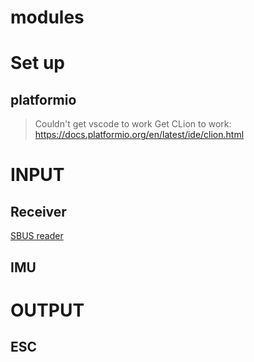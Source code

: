 modules
===
# Set up
## platformio
> Couldn't get vscode to work
> Get CLion to work: https://docs.platformio.org/en/latest/ide/clion.html
> 

# INPUT
## Receiver
[SBUS reader](https://github.com/bolderflight/SBUS)
## IMU

# OUTPUT
## ESC 
